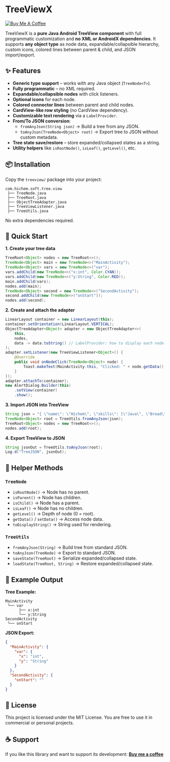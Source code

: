 # TreeViewX

[![Buy Me A Coffee](https://img.shields.io/badge/☕-Buy%20me%20a%20coffee-orange)](buymeacoffee.com/hichem_soft_dev)

TreeViewX is a **pure Java Android TreeView component** with full programmatic customization and **no XML or AndroidX dependencies**. It supports **any object type** as node data, expandable/collapsible hierarchy, custom icons, colored lines between parent & child, and JSON import/export.

## ✨ Features
- **Generic type support** – works with any Java object (`TreeNode<T>`).
- **Fully programmatic** – no XML required.
- **Expandable/collapsible nodes** with click listeners.
- **Optional icons** for each node.
- **Colored connector lines** between parent and child nodes.
- **CardView-like row styling** (no CardView dependency).
- **Customizable text rendering** via a `LabelProvider`.
- **From/To JSON conversion**:
  - `fromAnyJson(String json)` → Build a tree from any JSON.
  - `toAnyJson(TreeNode<Object> root)` → Export tree to JSON without custom metadata.
- **Tree state save/restore** – store expanded/collapsed states as a string.
- **Utility helpers** like `isRootNode()`, `isLeaf()`, `getLevel()`, etc.

## 📦 Installation
Copy the `treeview/` package into your project:
```
com.hichem.soft.tree.view
 ├── TreeNode.java
 ├── TreeRoot.java
 ├── ObjectTreeAdapter.java
 ├── TreeViewListener.java
 ├── TreeUtils.java
```
No extra dependencies required.

## 🚀 Quick Start
**1. Create your tree data**
```java
TreeRoot<Object> nodes = new TreeRoot<>();
TreeNode<Object> main = new TreeNode<>("MainActivity");
TreeNode<Object> vars = new TreeNode<>("var");
vars.addChild(new TreeNode<>("x:int", Color.CYAN));
vars.addChild(new TreeNode<>("y:String", Color.RED));
main.addChild(vars);
nodes.add(main);
TreeNode<Object> second = new TreeNode<>("SecondActivity");
second.addChild(new TreeNode<>("onStart"));
nodes.add(second);
```

**2. Create and attach the adapter**
```java
LinearLayout container = new LinearLayout(this);
container.setOrientation(LinearLayout.VERTICAL);
ObjectTreeAdapter<Object> adapter = new ObjectTreeAdapter<>(
    this,
    nodes,
    data -> data.toString() // LabelProvider: how to display each node's data
);
adapter.setListener(new TreeViewListener<Object>() {
    @Override
    public void onNodeClick(TreeNode<Object> node) {
        Toast.makeText(MainActivity.this, "Clicked: " + node.getData(), Toast.LENGTH_SHORT).show();
    }
});
adapter.attachTo(container);
new AlertDialog.Builder(this)
    .setView(container)
    .show();
```

**3. Import JSON into TreeView**
```java
String json = "{ \"name\": \"Hichem\", \"skills\": [\"Java\", \"Bread\"] }";
TreeNode<Object> root = TreeUtils.fromAnyJson(json);
TreeRoot<Object> nodes = new TreeRoot<>();
nodes.add(root);
```

**4. Export TreeView to JSON**
```java
String jsonOut = TreeUtils.toAnyJson(root);
Log.d("TreeJSON", jsonOut);
```

## 🔧 Helper Methods
### `TreeNode`
- `isRootNode()` → Node has no parent.
- `isParent()` → Node has children.
- `isChild()` → Node has a parent.
- `isLeaf()` → Node has no children.
- `getLevel()` → Depth of node (0 = root).
- `getData()` / `setData()` → Access node data.
- `toDisplayString()` → String used for rendering.

### `TreeUtils`
- `fromAnyJson(String)` → Build tree from standard JSON.
- `toAnyJson(TreeNode)` → Export to standard JSON.
- `saveState(TreeRoot)` → Serialize expanded/collapsed state.
- `loadState(TreeRoot, String)` → Restore expanded/collapsed state.

## 🎯 Example Output
**Tree Example:**
```
MainActivity
 └── var
      ├── x:int
      └── y:String
SecondActivity
 └── onStart
```
**JSON Export:**
```json
{
  "MainActivity": {
    "var": {
      "x": "int",
      "y": "String"
    }
  },
  "SecondActivity": {
    "onStart": ""
  }
}
```

## 📜 License
This project is licensed under the MIT License. You are free to use it in commercial or personal projects.

## ☕ Support
If you like this library and want to support its development:
[**Buy me a coffee**](buymeacoffee.com/hichem_soft_dev)